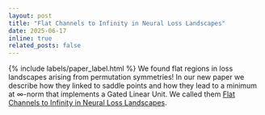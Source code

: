 ```yaml
---
layout: post
title: "Flat Channels to Infinity in Neural Loss Landscapes"
date: 2025-06-17
inline: true
related_posts: false
---
```


{% include labels/paper_label.html %} We found flat regions in loss landscapes arising from permutation symmetries! In our new paper we describe how they linked to saddle points and how they lead to a minimum at ∞-norm that implements a Gated Linear Unit. We called them [Flat Channels to Infinity in Neural Loss Landscapes](https://arxiv.org/abs/2506.14951).